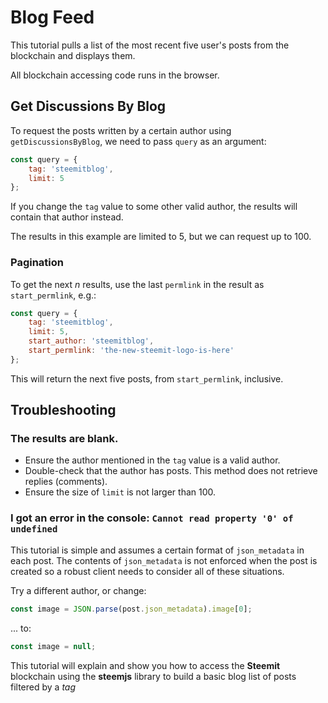 # Blog Feed

This tutorial pulls a list of the most recent five user's posts from the blockchain and displays them.

All blockchain accessing code runs in the browser.

## Get Discussions By Blog

To request the posts written by a certain author using `getDiscussionsByBlog`, we need to pass `query` as an argument:

```javascript
const query = {
    tag: 'steemitblog',
    limit: 5
};
```

If you change the `tag` value to some other valid author, the results will contain that author instead.

The results in this example are limited to 5, but we can request up to 100.

### Pagination

To get the next *n* results, use the last `permlink` in the result as `start_permlink`, e.g.:

```javascript
const query = {
    tag: 'steemitblog',
    limit: 5,
    start_author: 'steemitblog',
    start_permlink: 'the-new-steemit-logo-is-here'
};
```

This will return the next five posts, from `start_permlink`, inclusive.

## Troubleshooting

### The results are blank.

* Ensure the author mentioned in the `tag` value is a valid author.
* Double-check that the author has posts.  This method does not retrieve replies (comments).
* Ensure the size of `limit` is not larger than 100.

### I got an error in the console: `Cannot read property '0' of undefined`

This tutorial is simple and assumes a certain format of `json_metadata` in each post.  The contents of `json_metadata` is not enforced when the post is created so a robust client needs to consider all of these situations.

Try a different author, or change:

```javascript
const image = JSON.parse(post.json_metadata).image[0];
```

... to:

```javascript
const image = null;
```
This tutorial will explain and show you how to access the **Steemit** blockchain using the **steemjs** library to build a basic blog list of posts filtered by a *tag*
